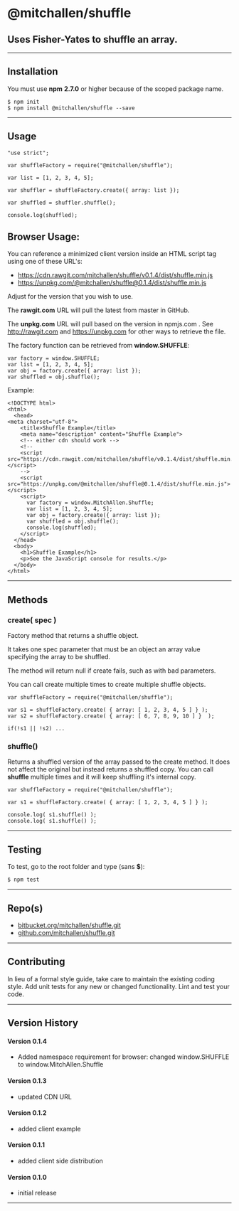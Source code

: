 
@mitchallen/shuffle
==
Uses Fisher-Yates to shuffle an array.
--
* * *
## Installation

You must use __npm__ __2.7.0__ or higher because of the scoped package name.

    $ npm init
    $ npm install @mitchallen/shuffle --save
  
* * *

## Usage 

    "use strict";
    
    var shuffleFactory = require("@mitchallen/shuffle");
    
	var list = [1, 2, 3, 4, 5];
	
    var shuffler = shuffleFactory.create({ array: list });
    
    var shuffled = shuffler.shuffle();
    
    console.log(shuffled);
    
## Browser Usage:

You can reference a minimized client version inside an HTML script tag using one of these URL's:

* https://cdn.rawgit.com/mitchallen/shuffle/v0.1.4/dist/shuffle.min.js
* https://unpkg.com/@mitchallen/shuffle@0.1.4/dist/shuffle.min.js

Adjust for the version that you wish to use.

The __rawgit.com__ URL will pull the latest from master in GitHub.

The __unpkg.com__ URL will pull based on the version in npmjs.com
.
See http://rawgit.com and https://unpkg.com for other ways to retrieve the file.

The factory function can be retrieved from __window.SHUFFLE__:

    var factory = window.SHUFFLE;
    var list = [1, 2, 3, 4, 5];
    var obj = factory.create({ array: list });
    var shuffled = obj.shuffle();

Example:

    <!DOCTYPE html>
    <html>
      <head>
    <meta charset="utf-8">
        <title>Shuffle Example</title>
        <meta name="description" content="Shuffle Example">
        <!-- either cdn should work -->
        <!--
        <script src="https://cdn.rawgit.com/mitchallen/shuffle/v0.1.4/dist/shuffle.min.js"></script>
        -->
        <script src="https://unpkg.com/@mitchallen/shuffle@0.1.4/dist/shuffle.min.js"></script>
        <script>
          var factory = window.MitchAllen.Shuffle;
          var list = [1, 2, 3, 4, 5];
          var obj = factory.create({ array: list });
          var shuffled = obj.shuffle();
          console.log(shuffled); 
        </script>
      </head>
      <body>
        <h1>Shuffle Example</h1>
        <p>See the JavaScript console for results.</p>
      </body>
    </html>
    
* * * 
   
## Methods

### create( spec )

Factory method that returns a shuffle object.

It takes one spec parameter that must be an object an array value specifying the array to be shuffled.

The method will return null if create fails, such as with bad parameters.

You can call create multiple times to create multiple shuffle objects.

	var shuffleFactory = require("@mitchallen/shuffle");

	var s1 = shuffleFactory.create( { array: [ 1, 2, 3, 4, 5 ] } );
	var s2 = shuffleFactory.create( { array: [ 6, 7, 8, 9, 10 ] }  );

    if(!s1 || !s2) ...
    
### shuffle()

Returns a shuffled version of the array passed to the create method. It does not affect the original but instead returns a shuffled copy. You can call __shuffle__ multiple times and it will keep shuffling it's internal copy.

	var shuffleFactory = require("@mitchallen/shuffle");

	var s1 = shuffleFactory.create( { array: [ 1, 2, 3, 4, 5 ] } );
	
	console.log( s1.shuffle() );
	console.log( s1.shuffle() );

* * *

## Testing

To test, go to the root folder and type (sans __$__):

    $ npm test
   
* * *
 
## Repo(s)

* [bitbucket.org/mitchallen/shuffle.git](https://bitbucket.org/mitchallen/shuffle.git)
* [github.com/mitchallen/shuffle.git](https://github.com/mitchallen/shuffle.git)

* * *

## Contributing

In lieu of a formal style guide, take care to maintain the existing coding style.
Add unit tests for any new or changed functionality. Lint and test your code.

* * *

## Version History

#### Version 0.1.4

* Added namespace requirement for browser: changed window.SHUFFLE to window.MitchAllen.Shuffle

#### Version 0.1.3

* updated CDN URL

#### Version 0.1.2

* added client example

#### Version 0.1.1

* added client side distribution

#### Version 0.1.0 

* initial release

* * *
